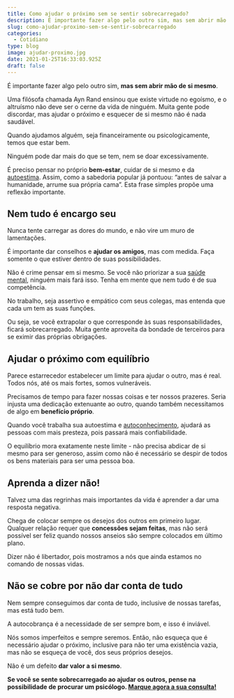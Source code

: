 ```yaml
---
title: Como ajudar o próximo sem se sentir sobrecarregado?
description: É importante fazer algo pelo outro sim, mas sem abrir mão de si mesmo.
slug: como-ajudar-proximo-sem-se-sentir-sobrecarregado
categories:
  - Cotidiano
type: blog
image: ajudar-proximo.jpg
date: 2021-01-25T16:33:03.925Z
draft: false
---
```


É importante fazer algo pelo outro sim, **mas sem abrir mão de si mesmo**.

Uma filósofa chamada Ayn Rand ensinou que existe virtude no egoísmo, e o altruísmo não deve ser o cerne da vida de ninguém. Muita gente pode discordar, mas ajudar o próximo e esquecer de si mesmo não é nada saudável.

Quando ajudamos alguém, seja financeiramente ou psicologicamente, temos que estar bem.

Ninguém pode dar mais do que se tem, nem se doar excessivamente.

É preciso pensar no próprio **bem-estar**, cuidar de si mesmo e da [autoestima](https://yuribusin.com.br/como-aumentar-a-autoestima/). Assim, como a sabedoria popular já pontuou: “antes de salvar a humanidade, arrume sua própria cama”. Esta frase simples propõe uma reflexão importante.

## Nem tudo é encargo seu

Nunca tente carregar as dores do mundo, e não vire um muro de lamentações.

É importante dar conselhos e **ajudar os amigos**, mas com medida. Faça somente o que estiver dentro de suas possibilidades.

Não é crime pensar em si mesmo. Se você não priorizar a sua [saúde mental](https://yuribusin.com.br/7-habitos-boa-saude-mental/), ninguém mais fará isso. Tenha em mente que nem tudo é de sua competência.

No trabalho, seja assertivo e empático com seus colegas, mas entenda que cada um tem as suas funções.

Ou seja, se você extrapolar o que corresponde às suas responsabilidades, ficará sobrecarregado. Muita gente aproveita da bondade de terceiros para se eximir das próprias obrigações.

## Ajudar o próximo com equilíbrio

Parece estarrecedor estabelecer um limite para ajudar o outro, mas é real. Todos nós, até os mais fortes, somos vulneráveis.

Precisamos de tempo para fazer nossas coisas e ter nossos prazeres. Seria injusta uma dedicação extenuante ao outro, quando também necessitamos de algo em **benefício próprio**.

Quando você trabalha sua autoestima e [autoconhecimento](/autoconhecimento-no-desenvolvimento-pessoal/), ajudará as pessoas com mais presteza, pois passará mais confiabilidade.

O equilíbrio mora exatamente neste limite - não precisa abdicar de si mesmo para ser generoso, assim como não é necessário se despir de todos os bens materiais para ser uma pessoa boa.

## Aprenda a dizer não!

Talvez uma das regrinhas mais importantes da vida é aprender a dar uma resposta negativa.

Chega de colocar sempre os desejos dos outros em primeiro lugar. Qualquer relação requer que **concessões sejam feitas**, mas não será possível ser feliz quando nossos anseios são sempre colocados em último plano.

Dizer não é libertador, pois mostramos a nós que ainda estamos no comando de nossas vidas.

## Não se cobre por não dar conta de tudo

Nem sempre conseguimos dar conta de tudo, inclusive de nossas tarefas, mas está tudo bem.

A autocobrança é a necessidade de ser sempre bom, e isso é inviável.

Nós somos imperfeitos e sempre seremos. Então, não esqueça que é necessário ajudar o próximo, inclusive para não ter uma existência vazia, mas não se esqueça de você, dos seus próprios desejos.

Não é um defeito **dar valor a si mesmo**.

**Se você se sente sobrecarregado ao ajudar os outros, pense na possibilidade de procurar um psicólogo. [Marque agora a sua consulta!](https://yuribusin.com.br/contato/)**
